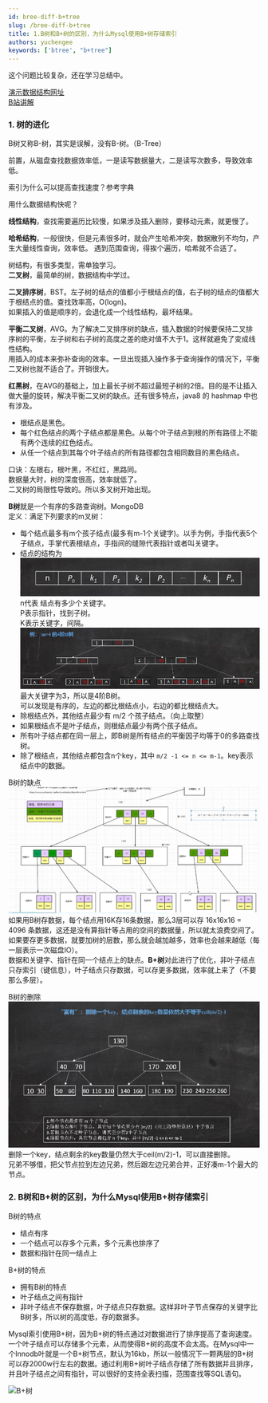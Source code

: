 ```yaml
---
id: bree-diff-b+tree
slug: /bree-diff-b+tree
title: 1.B树和B+树的区别，为什么Mysql使用B+树存储索引
authors: yuchengee
keywords: ['btree', "b+tree"]
---
```

这个问题比较复杂，还在学习总结中。

[演示数据结构网址](https://www.cs.usfca.edu/~galles/visualization/Algorithms.html "演示数据结构网址")  
[B站讲解](https://www.bilibili.com/video/BV1mY4y1W7pS "B站讲解")

### 1. 树的进化
B树又称B-树，其实是误解，没有B-树。（B-Tree）

前置，从磁盘查找数据效率低，一是读写数据量大，二是读写次数多，导致效率低。

索引为什么可以提高查找速度？参考字典

用什么数据结构快呢？

**线性结构**，查找需要遍历比较慢，如果涉及插入删除，要移动元素，就更慢了。

**哈希结构**，一般很快，但是元素很多时，就会产生哈希冲突，数据散列不均匀，产生大量线性查询，效率低。
遇到范围查询，得挨个遍历，哈希就不合适了。

树结构，有很多类型，需单独学习。  
**二叉树**，最简单的树，数据结构中学过。

**二叉排序树**，BST。左子树的结点的值都小于根结点的值，右子树的结点的值都大于根结点的值。查找效率高，O(logn)。  
如果插入的值是顺序的，会退化成一个线性结构，最坏结果。

**平衡二叉树**，AVG。为了解决二叉排序树的缺点，插入数据的时候要保持二叉排序树的平衡，左子树和右子树的高度之差的绝对值不大于1。这样就避免了变成线性结构。  
用插入的成本来弥补查询的效率。一旦出现插入操作多于查询操作的情况下，平衡二叉树也就不适合了。开销很大。

**红黑树**，在AVG的基础上，加上最长子树不超过最短子树的2倍。目的是不让插入做大量的旋转，解决平衡二叉树的缺点。还有很多特点，java8 的 hashmap 中也有涉及。
- 根结点是黑色。
- 每个红色结点的两个子结点都是黑色。从每个叶子结点到根的所有路径上不能有两个连续的红色结点。
- 从任一个结点到其每个叶子结点的所有路径都包含相同数目的黑色结点。

口诀：左根右，根叶黑，不红红，黑路同。  
数据量大时，树的深度很高，效率就低了。  
二叉树的局限性导致的。所以多叉树开始出现。


**B树**就是一个有序的多路查询树。MongoDB  
定义：满足下列要求的m叉树：
- 每个结点最多有m个孩子结点(最多有m-1个关键字)。以手为例，手指代表5个子结点，手掌代表根结点，手指间的缝隙代表指针或者叫关键字。
- 结点的结构为
    ![B树的结点结构](img/B树的结点结构.PNG)
    n代表 结点有多少个关键字。  
    P表示指针，找到子树。  
    K表示关键字，间隔。  
    ![m=4的4阶B树](img/4阶B树.PNG)
    最大关键字为3，所以是4阶B树。  
    可以发现是有序的，左边的都比根结点小，右边的都比根结点大。
- 除根结点外，其他结点最少有 m/2 个孩子结点。（向上取整）
- 如果根结点不是叶子结点，则根结点最少有两个孩子结点。
- 所有叶子结点都在同一层上，即B树是所有结点的平衡因子均等于0的多路查找树。
- 除了根结点，其他结点都包含n个key，其中 `m/2 -1 <= n <= m-1`。key表示结点中的数据。

  
B树的缺点
![B树的缺点](img/B树的缺点.PNG)
如果用B树存数据，每个结点用16K存16条数据，那么3层可以存 16x16x16 = 4096 条数据，这还是没有算指针等占用的空间的数据量，所以就太浪费空间了。如果要存更多数据，就要加树的层数，那么就会越加越多，效率也会越来越低（每一层表示一次磁盘IO）。  
数据和关键字、指针在同一个结点上的缺点。**B+树**对此进行了优化，非叶子结点只存索引（键信息），叶子结点只存数据，可以存更多数据，效率就上来了（不要那么多层）。
  
B树的删除
![B树的删除](img/B树的删除.PNG)
删除一个key，结点剩余的key数量仍然大于ceil(m/2)-1，可以直接删除。  
兄弟不够借，把父节点拉到左边兄弟，然后跟左边兄弟合并，正好凑m-1个最大的节点。


### 2. B树和B+树的区别，为什么Mysql使用B+树存储索引
B树的特点
- 结点有序
- 一个结点可以存多个元素，多个元素也排序了
- 数据和指针在同一结点上

B+树的特点
- 拥有B树的特点
- 叶子结点之间有指针
- 非叶子结点不保存数据，叶子结点只存数据。这样非叶子节点保存的关键字比B树多，所以树的高度低，存的数据多。

Mysql索引使用B+树，因为B+树的特点通过对数据进行了排序提高了查询速度。一个叶子结点可以存储多个元素，从而使得B+树的高度不会太高。在Mysql中一个Innodb叶就是一个B+树节点，默认为16kb，所以一般情况下一颗两层的B+树可以存2000w行左右的数据。通过利用B+树叶子结点存储了所有数据并且排序，并且叶子结点之间有指针，可以很好的支持全表扫描，范围查找等SQL语句。

![B+树](img/B+树.PNG)
